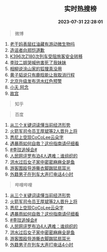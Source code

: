 <div align="center"><h2>实时热搜榜</h2><h4>2023-07-31 22:28:01</h4></div>

> 微博  

1. [老干妈表层红油藏有游动微生物吗](https://s.weibo.com/weibo?q=%E8%80%81%E5%B9%B2%E5%A6%88%E8%A1%A8%E5%B1%82%E7%BA%A2%E6%B2%B9%E8%97%8F%E6%9C%89%E6%B8%B8%E5%8A%A8%E5%BE%AE%E7%94%9F%E7%89%A9%E5%90%97&t=31&band_rank=1&Refer=top)<br />
2. [造谣者向郑恺道歉](https://s.weibo.com/weibo?q=%23%E9%80%A0%E8%B0%A3%E8%80%85%E5%90%91%E9%83%91%E6%81%BA%E9%81%93%E6%AD%89%23&t=31&band_rank=2&Refer=top)<br />
3. [K396次Z180次列车受阻旅客安全转移](https://s.weibo.com/weibo?q=%23K396%E6%AC%A1Z180%E6%AC%A1%E5%88%97%E8%BD%A6%E5%8F%97%E9%98%BB%E6%97%85%E5%AE%A2%E5%AE%89%E5%85%A8%E8%BD%AC%E7%A7%BB%23&t=31&band_rank=3&Refer=top)<br />
4. [李玟二姐哭喊他害死了我妹妹](https://s.weibo.com/weibo?q=%23%E6%9D%8E%E7%8E%9F%E4%BA%8C%E5%A7%90%E5%93%AD%E5%96%8A%E4%BB%96%E5%AE%B3%E6%AD%BB%E4%BA%86%E6%88%91%E5%A6%B9%E5%A6%B9%23&t=31&band_rank=4&Refer=top)<br />
5. [相柳说涂山家的狐狸真没用](https://s.weibo.com/weibo?q=%23%E7%9B%B8%E6%9F%B3%E8%AF%B4%E6%B6%82%E5%B1%B1%E5%AE%B6%E7%9A%84%E7%8B%90%E7%8B%B8%E7%9C%9F%E6%B2%A1%E7%94%A8%23&t=31&band_rank=5&Refer=top)<br />
6. [黄子韬说只有鹿晗能让我取消行程](https://s.weibo.com/weibo?q=%23%E9%BB%84%E5%AD%90%E9%9F%AC%E8%AF%B4%E5%8F%AA%E6%9C%89%E9%B9%BF%E6%99%97%E8%83%BD%E8%AE%A9%E6%88%91%E5%8F%96%E6%B6%88%E8%A1%8C%E7%A8%8B%23&t=31&band_rank=6&Refer=top)<br />
7. [北京升级发布洪水红色预警](https://s.weibo.com/weibo?q=%23%E5%8C%97%E4%BA%AC%E5%8D%87%E7%BA%A7%E5%8F%91%E5%B8%83%E6%B4%AA%E6%B0%B4%E7%BA%A2%E8%89%B2%E9%A2%84%E8%AD%A6%23&t=31&band_rank=7&Refer=top)<br />
8. [小夭 阿念](https://s.weibo.com/weibo?q=%E5%B0%8F%E5%A4%AD%20%E9%98%BF%E5%BF%B5&t=31&band_rank=8&Refer=top)<br />
9. [故宫](https://s.weibo.com/weibo?q=%E6%95%85%E5%AE%AB&t=31&band_rank=9&Refer=top)<br />

> 知乎  


> 百度  

1. [从三个关键词读懂当前经济形势](https://www.baidu.com/s?wd=%E4%BB%8E%E4%B8%89%E4%B8%AA%E5%85%B3%E9%94%AE%E8%AF%8D%E8%AF%BB%E6%87%82%E5%BD%93%E5%89%8D%E7%BB%8F%E6%B5%8E%E5%BD%A2%E5%8A%BF&sa=fyb_news&rsv_dl=fyb_news)<br />
2. [火箭军司令员王厚斌等2人晋升上将](https://www.baidu.com/s?wd=%E7%81%AB%E7%AE%AD%E5%86%9B%E5%8F%B8%E4%BB%A4%E5%91%98%E7%8E%8B%E5%8E%9A%E6%96%8C%E7%AD%892%E4%BA%BA%E6%99%8B%E5%8D%87%E4%B8%8A%E5%B0%86&sa=fyb_news&rsv_dl=fyb_news)<br />
3. [悉尼上空现CoCoLee云朵字](https://www.baidu.com/s?wd=%E6%82%89%E5%B0%BC%E4%B8%8A%E7%A9%BA%E7%8E%B0CoCoLee%E4%BA%91%E6%9C%B5%E5%AD%97&sa=fyb_news&rsv_dl=fyb_news)<br />
4. [遇暴雨如何自救？这份指南请仔细看](https://www.baidu.com/s?wd=%E9%81%87%E6%9A%B4%E9%9B%A8%E5%A6%82%E4%BD%95%E8%87%AA%E6%95%91%EF%BC%9F%E8%BF%99%E4%BB%BD%E6%8C%87%E5%8D%97%E8%AF%B7%E4%BB%94%E7%BB%86%E7%9C%8B&sa=fyb_news&rsv_dl=fyb_news)<br />
5. [#李玟追悼会#](https://www.baidu.com/s?wd=%23%E6%9D%8E%E7%8E%9F%E8%BF%BD%E6%82%BC%E4%BC%9A%23&sa=fyb_news&rsv_dl=fyb_news)<br />
6. [人民网评罗布泊4人遇难：谁组织的](https://www.baidu.com/s?wd=%E4%BA%BA%E6%B0%91%E7%BD%91%E8%AF%84%E7%BD%97%E5%B8%83%E6%B3%8A4%E4%BA%BA%E9%81%87%E9%9A%BE%EF%BC%9A%E8%B0%81%E7%BB%84%E7%BB%87%E7%9A%84&sa=fyb_news&rsv_dl=fyb_news)<br />
7. [洪水过后女子家中密密麻麻全是鱼](https://www.baidu.com/s?wd=%E6%B4%AA%E6%B0%B4%E8%BF%87%E5%90%8E%E5%A5%B3%E5%AD%90%E5%AE%B6%E4%B8%AD%E5%AF%86%E5%AF%86%E9%BA%BB%E9%BA%BB%E5%85%A8%E6%98%AF%E9%B1%BC&sa=fyb_news&rsv_dl=fyb_news)<br />
8. [游客围殴导游撕衣脚踹猛扇耳光](https://www.baidu.com/s?wd=%E6%B8%B8%E5%AE%A2%E5%9B%B4%E6%AE%B4%E5%AF%BC%E6%B8%B8%E6%92%95%E8%A1%A3%E8%84%9A%E8%B8%B9%E7%8C%9B%E6%89%87%E8%80%B3%E5%85%89&sa=fyb_news&rsv_dl=fyb_news)<br />
9. [外籍男子在列车大声打电话4小时](https://www.baidu.com/s?wd=%E5%A4%96%E7%B1%8D%E7%94%B7%E5%AD%90%E5%9C%A8%E5%88%97%E8%BD%A6%E5%A4%A7%E5%A3%B0%E6%89%93%E7%94%B5%E8%AF%9D4%E5%B0%8F%E6%97%B6&sa=fyb_news&rsv_dl=fyb_news)<br />

> 哔哩哔哩  

1. [从三个关键词读懂当前经济形势](https://www.baidu.com/s?wd=%E4%BB%8E%E4%B8%89%E4%B8%AA%E5%85%B3%E9%94%AE%E8%AF%8D%E8%AF%BB%E6%87%82%E5%BD%93%E5%89%8D%E7%BB%8F%E6%B5%8E%E5%BD%A2%E5%8A%BF&sa=fyb_news&rsv_dl=fyb_news)<br />
2. [火箭军司令员王厚斌等2人晋升上将](https://www.baidu.com/s?wd=%E7%81%AB%E7%AE%AD%E5%86%9B%E5%8F%B8%E4%BB%A4%E5%91%98%E7%8E%8B%E5%8E%9A%E6%96%8C%E7%AD%892%E4%BA%BA%E6%99%8B%E5%8D%87%E4%B8%8A%E5%B0%86&sa=fyb_news&rsv_dl=fyb_news)<br />
3. [悉尼上空现CoCoLee云朵字](https://www.baidu.com/s?wd=%E6%82%89%E5%B0%BC%E4%B8%8A%E7%A9%BA%E7%8E%B0CoCoLee%E4%BA%91%E6%9C%B5%E5%AD%97&sa=fyb_news&rsv_dl=fyb_news)<br />
4. [遇暴雨如何自救？这份指南请仔细看](https://www.baidu.com/s?wd=%E9%81%87%E6%9A%B4%E9%9B%A8%E5%A6%82%E4%BD%95%E8%87%AA%E6%95%91%EF%BC%9F%E8%BF%99%E4%BB%BD%E6%8C%87%E5%8D%97%E8%AF%B7%E4%BB%94%E7%BB%86%E7%9C%8B&sa=fyb_news&rsv_dl=fyb_news)<br />
5. [#李玟追悼会#](https://www.baidu.com/s?wd=%23%E6%9D%8E%E7%8E%9F%E8%BF%BD%E6%82%BC%E4%BC%9A%23&sa=fyb_news&rsv_dl=fyb_news)<br />
6. [人民网评罗布泊4人遇难：谁组织的](https://www.baidu.com/s?wd=%E4%BA%BA%E6%B0%91%E7%BD%91%E8%AF%84%E7%BD%97%E5%B8%83%E6%B3%8A4%E4%BA%BA%E9%81%87%E9%9A%BE%EF%BC%9A%E8%B0%81%E7%BB%84%E7%BB%87%E7%9A%84&sa=fyb_news&rsv_dl=fyb_news)<br />
7. [洪水过后女子家中密密麻麻全是鱼](https://www.baidu.com/s?wd=%E6%B4%AA%E6%B0%B4%E8%BF%87%E5%90%8E%E5%A5%B3%E5%AD%90%E5%AE%B6%E4%B8%AD%E5%AF%86%E5%AF%86%E9%BA%BB%E9%BA%BB%E5%85%A8%E6%98%AF%E9%B1%BC&sa=fyb_news&rsv_dl=fyb_news)<br />
8. [游客围殴导游撕衣脚踹猛扇耳光](https://www.baidu.com/s?wd=%E6%B8%B8%E5%AE%A2%E5%9B%B4%E6%AE%B4%E5%AF%BC%E6%B8%B8%E6%92%95%E8%A1%A3%E8%84%9A%E8%B8%B9%E7%8C%9B%E6%89%87%E8%80%B3%E5%85%89&sa=fyb_news&rsv_dl=fyb_news)<br />
9. [外籍男子在列车大声打电话4小时](https://www.baidu.com/s?wd=%E5%A4%96%E7%B1%8D%E7%94%B7%E5%AD%90%E5%9C%A8%E5%88%97%E8%BD%A6%E5%A4%A7%E5%A3%B0%E6%89%93%E7%94%B5%E8%AF%9D4%E5%B0%8F%E6%97%B6&sa=fyb_news&rsv_dl=fyb_news)<br />
